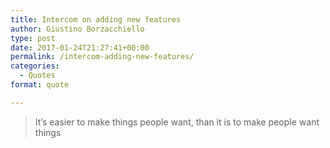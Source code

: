 ```yaml
---
title: Intercom on adding new features
author: Giustino Borzacchiello
type: post
date: 2017-01-24T21:27:41+00:00
permalink: /intercom-adding-new-features/
categories:
  - Quotes
format: quote

---
```

> It&#8217;s easier to make things people want, than it is to make people want things